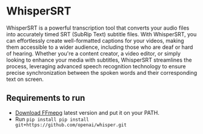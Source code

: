 # WhisperSRT

WhisperSRT is a powerful transcription tool that converts your audio files into accurately timed SRT (SubRip Text) subtitle files. With WhisperSRT, you can effortlessly create well-formatted captions for your videos, making them accessible to a wider audience, including those who are deaf or hard of hearing. Whether you're a content creator, a video editor, or simply looking to enhance your media with subtitles, WhisperSRT streamlines the process, leveraging advanced speech recognition technology to ensure precise synchronization between the spoken words and their corresponding text on screen.

## Requirements to run
- [Download FFmepg](https://ffmpeg.org/) latest version and put it on your PATH.
- Run `pip install pip install git+https://github.com/openai/whisper.git`